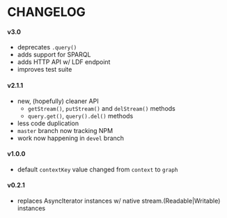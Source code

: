 
# CHANGELOG

#### v3.0

- deprecates `.query()`
- adds support for SPARQL
- adds HTTP API w/ LDF endpoint
- improves test suite

#### v2.1.1

- new, (hopefully) cleaner API
    - `getStream()`, `putStream()` and `delStream()` methods
    - `query.get()`, `query().del()` methods
- less code duplication
- `master` branch now tracking NPM
- work now happening in `devel` branch

#### v1.0.0

- default `contextKey` value changed from `context` to `graph`

#### v0.2.1

- replaces AsyncIterator instances w/ native stream.(Readable|Writable) instances

